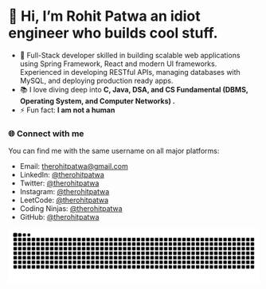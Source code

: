 # 👋 Hi, I’m Rohit Patwa an idiot engineer who builds cool stuff.

- 👀 Full-Stack developer skilled in building scalable web applications using Spring Framework, React and modern UI frameworks. Experienced in developing RESTful APIs, managing databases with MySQL, and deploying production ready apps.
- 📚 I love diving deep into **C, Java, DSA, and CS Fundamental (DBMS, Operating System, and Computer Networks) .**
- ⚡ Fun fact: **I am not a human**

 
### 🌐 Connect with me

You can find me with the same username on all major platforms: 

- Email: therohitpatwa@gmail.com
- LinkedIn: [@therohitpatwa](https://linkedin.com/in/therohitpatwa)
- Twitter: [@therohitpatwa](https://twitter.com/therohitpatwa)
- Instagram: [@therohitpatwa](https://instagram.com/therohitpatwa)
- LeetCode: [@therohitpatwa](https://leetcode.com/therohitpatwa)
- Coding Ninjas: [@therohitpatwa](https://www.codingninjas.com/studio/profile/therohitpatwa)
- GitHub: [@therohitpatwa](https://github.com/therohitpatwa)
  
<img src="https://github.com/therohitpatwa/therohitpatwa/blob/output/github-snake-dark.svg" alt="Snake animation" />


<!---
therohitpatwa/therohitpatwa is a ✨ special ✨ repository because its `README.md` (this file) appears on your GitHub profile.
You can click the Preview link to take a look at your changes.
--->
